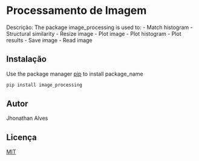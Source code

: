 # Processamento de Imagem

Descrição: 
The package image_processing is used to:
	- Match histogram
	- Structural similarity
	- Resize image
	- Plot image
	- Plot histogram
	- Plot results
	- Save image
	- Read image

## Instalação

Use the package manager [pip](https://pip.pypa.io/en/stable/) to install package_name

```bash
pip install image_processing
```

## Autor
Jhonathan Alves

## Licença
[MIT](https://choosealicense.com/licenses/mit/)
